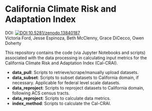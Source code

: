 # California Climate Risk and Adaptation Index

DOI: [![DOI:10.5281/zenodo.13840187](http://img.shields.io/badge/DOI-10.5281/zenodo.13840187.svg)](https://doi.org/10.5281/zenodo.13840187) <br>
Victoria Ford, Jesse Espinoza, Beth McClenny, Grace DiCecco, Owen Doherty

This repository contains the code (via Jupyter Notebooks and scripts) associated with the data processing in calculating input metrics for the California Climate Risk and Adaptation Index (Cal-CRAI). 
* **data_pull**: Scripts to retrieve/scrape/manually upload datasets.
* **data_subset**: Scripts to subset datasets to California domain, if necessary. Applicable for federal level scale datasets.
* **data_reproject**: Scripts to reproject datasets to California domain, following ACS census tracts.
* **data_reproject**: Scripts to calculate data metrics.
* **index_method**: Scripts to calculate the Cal-CRAI.
